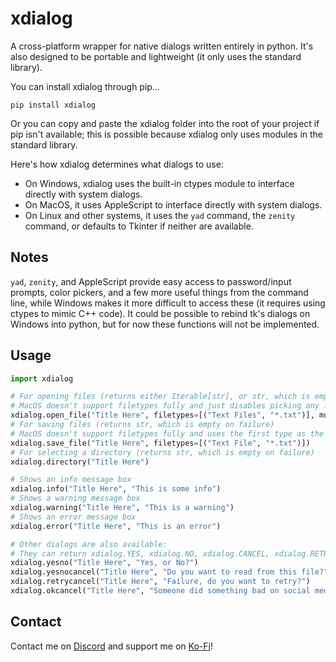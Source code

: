 # xdialog
A cross-platform wrapper for native dialogs written entirely in python.
It's also designed to be portable and lightweight (it only uses the standard library).

You can install xdialog through pip...

```
pip install xdialog
```

Or you can copy and paste the xdialog folder into the root of your project if pip isn't available; this is possible because xdialog only uses modules in the standard library.

Here's how xdialog determines what dialogs to use:

- On Windows, xdialog uses the built-in ctypes module to interface directly with system dialogs.
- On MacOS, it uses AppleScript to interface directly with system dialogs.
- On Linux and other systems, it uses the `yad` command, the `zenity` command, or defaults to Tkinter if neither are available.

## Notes

`yad`, `zenity`, and AppleScript provide easy access to password/input prompts, color pickers, and a few more useful things from the command line, while Windows makes it more difficult to access these (it requires using ctypes to mimic C++ code). It could be possible to rebind tk's dialogs on Windows into python, but for now these functions will not be implemented.

## Usage

```python
import xdialog

# For opening files (returns either Iterable[str], or str, which is empty on failure)
# MacOS doesn't support filetypes fully and just disables picking any filetypes not listed
xdialog.open_file("Title Here", filetypes=[("Text Files", "*.txt")], multiple=True)
# For saving files (returns str, which is empty on failure)
# MacOS doesn't support filetypes fully and uses the first type as the default filename instead
xdialog.save_file("Title Here", filetypes=[("Text File", "*.txt")])
# For selecting a directory (returns str, which is empty on failure)
xdialog.directory("Title Here")

# Shows an info message box
xdialog.info("Title Here", "This is some info")
# Shows a warning message box
xdialog.warning("Title Here", "This is a warning")
# Shows an error message box
xdialog.error("Title Here", "This is an error")

# Other dialogs are also available:
# They can return xdialog.YES, xdialog.NO, xdialog.CANCEL, xdialog.RETRY, or xdialog.OK.
xdialog.yesno("Title Here", "Yes, or No?")
xdialog.yesnocancel("Title Here", "Do you want to read from this file?")
xdialog.retrycancel("Title Here", "Failure, do you want to retry?")
xdialog.okcancel("Title Here", "Someone did something bad on social media.")
```

## Contact

Contact me on [Discord](https://discord.gg/pBFqEcXvW5) and support me on [Ko-Fi](https://ko-fi.com/mathgeniuszach)!

